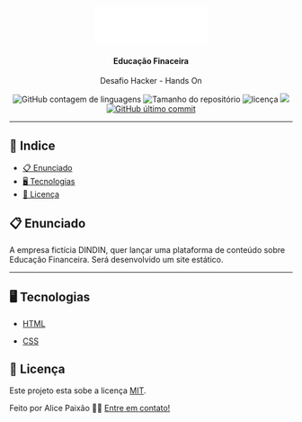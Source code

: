<p align="center"><img alt="Dindin" height="64" src="./dindin-img/logo-header.png"></p>

<h4 align="center">Educação Finaceira</h4>

  <p align="center">Desafio Hacker - Hands On  </p>

<p align="center">


  <img alt="GitHub contagem de linguagens" src="https://img.shields.io/github/languages/count/alicepaixao/ProfileComponent?color=%2304D361&style=plastic">

  <img alt="Tamanho do repositório" src="https://img.shields.io/github/languages/code-size/alicepaixao/ProfileComponent?style=plastic">



  <img alt="licença" src="https://img.shields.io/github/license/alicepaixao/ProfileComponent?style=plastic">

  <img src="https://img.shields.io/github/forks/alicepaixao/ProfileComponent?style=plastic">

<a href="https://github.com/pedrorackoff/dindin">
    <img alt="GitHub último commit" src="https://img.shields.io/github/last-commit/alicepaixao/ProfileComponent?style=plastic">
  </a>

<hr>

## 📕 Indice


* [📋 Enunciado](#📋-Sobre)
* [🖥 Tecnologias](#🖥-Tecnologias)
* [📝 Licença](#📝-Licença)


## 📋 Enunciado

<p align="left">   A empresa fictícia DINDIN, quer lançar uma plataforma de conteúdo sobre Educação Financeira.
Será desenvolvido um site estático. </p>

<hr>


## 🖥 Tecnologias

- <a href="https://www.w3schools.com/html/">HTML</a>

- <a href="https://www.w3schools.com/css/default.asp">CSS</a>


## 📝 Licença


Este projeto esta sobe a licença [MIT](./LICENSE).

Feito por Alice Paixão 👋🏻 [Entre em contato!](https://www.linkedin.com/in/alicepaixao/)
